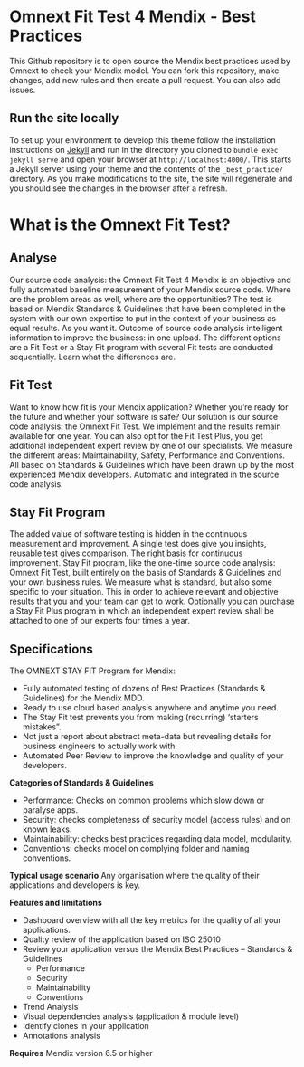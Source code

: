 # Omnext Fit Test 4 Mendix - Best Practices

This Github repository is to open source the Mendix best practices used by Omnext to check your Mendix model. You can fork this repository, make changes, add new rules and then create a pull request. You can also add issues.

## Run the site locally

To set up your environment to develop this theme follow the installation instructions on [Jekyll](https://jekyllrb.com/docs/installation/)
and run in the directory you cloned to `bundle exec jekyll serve` and open your browser at `http://localhost:4000/`. This starts a Jekyll server using your theme and the contents of the `_best_practice/` directory. As you make modifications to the site, the site will regenerate and you should see the changes in the browser after a refresh.

# What is the Omnext Fit Test?

## Analyse

Our source code analysis: the Omnext Fit Test 4 Mendix is an objective and fully automated baseline measurement of your Mendix source code. Where are the problem areas as well, where are the opportunities? The test is based on Mendix Standards & Guidelines that have been completed in the system with our own expertise to put in the context of your business as equal results. As you want it. Outcome of source code analysis intelligent information to improve the business: in one upload.
The different options are a Fit Test or a Stay Fit program with several Fit tests are conducted sequentially. Learn what the differences are.

## Fit Test

Want to know how fit is your Mendix application? Whether you’re ready for the future and whether your software is safe? Our solution is our source code analysis: the Omnext Fit Test. We implement and the results remain available for one year. You can also opt for the Fit Test Plus, you get additional independent expert review by one of our specialists. We measure the different areas: Maintainability, Safety, Performance and Conventions. All based on Standards & Guidelines which have been drawn up by the most experienced Mendix developers. Automatic and integrated in the source code analysis.

## Stay Fit Program

The added value of software testing is hidden in the continuous measurement and improvement. A single test does give you insights, reusable test gives comparison. The right basis for continuous improvement. Stay Fit program, like the one-time source code analysis: Omnext Fit Test, built entirely on the basis of Standards & Guidelines and your own business rules. We measure what is standard, but also some specific to your situation. This in order to achieve relevant and objective results that you and your team can get to work. Optionally you can purchase a Stay Fit Plus program in which an independent expert review shall be attached to one of our experts four times a year.


## Specifications

The OMNEXT STAY FIT Program for Mendix:
- Fully automated testing of dozens of Best Practices (Standards & Guidelines) for the Mendix MDD.
- Ready to use cloud based analysis anywhere and anytime you need.
- The Stay Fit test prevents you from making (recurring) ‘starters mistakes”.
- Not just a report about abstract meta-data but revealing details for business engineers to actually work with.
- Automated Peer Review to improve the knowledge and quality of your developers.

**Categories of Standards & Guidelines**
- Performance: Checks on common problems which slow down or paralyse apps.
- Security: checks completeness of security model (access rules) and on known leaks.
- Maintainability: checks best practices regarding data model, modularity.
- Conventions: checks model on complying folder and naming conventions.

**Typical usage scenario**
Any organisation where the quality of their applications and developers is key.

**Features and limitations**
- Dashboard overview with all the key metrics for the quality of all your applications.
- Quality review of the application based on ISO 25010
- Review your application versus the Mendix Best Practices – Standards & Guidelines
	- Performance
	- Security
	- Maintainability
	- Conventions
- Trend Analysis
- Visual dependencies analysis (application & module level)
- Identify clones in your application
- Annotations analysis

**Requires**
Mendix version 6.5 or higher
